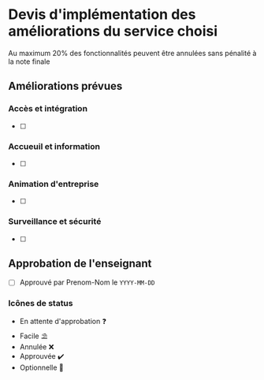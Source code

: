 # Devis d'implémentation des améliorations du service choisi
Au maximum 20% des fonctionnalités peuvent être annulées sans pénalité à la note finale

## Améliorations prévues

### Accès et intégration
- [ ] 
  
### Accueuil et information
- [ ] 

### Animation d'entreprise
- [ ] 

### Surveillance et sécurité
- [ ] 


## Approbation de l'enseignant
- [ ] Approuvé par Prenom-Nom le `YYYY-MM-DD`

### Icônes de status 
- En attente d'approbation ❓
- Facile ⛱️
- Annulée ❌
- Approuvée ✔️
- Optionnelle 📌